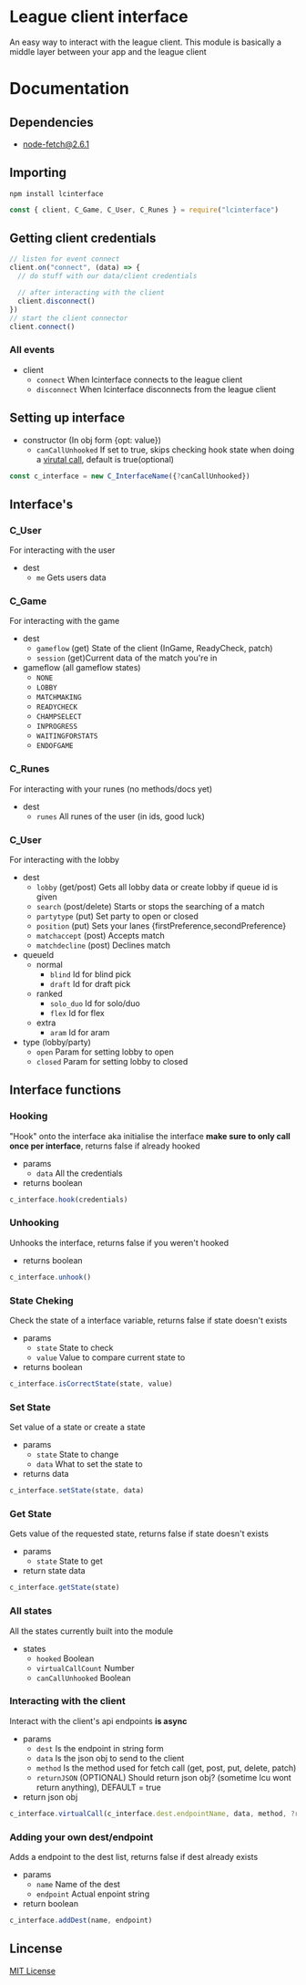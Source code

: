 # League client interface
An easy way to interact with the league client. This module is basically a middle layer between your app and the league client

# Documentation
## Dependencies
- node-fetch@2.6.1

## Importing
`npm install lcinterface`
```javascript
const { client, C_Game, C_User, C_Runes } = require("lcinterface")
```
## Getting client credentials 
```javascript
// listen for event connect
client.on("connect", (data) => {
  // do stuff with our data/client credentials

  // after interacting with the client
  client.disconnect()
})
// start the client connector
client.connect()
```
### All events
- client
  - `connect` When lcinterface connects to the league client
  - `disconnect` When lcinterface disconnects from the league client

## Setting up interface
- constructor (In obj form {opt: value})
  - `canCallUnhooked` If set to true, skips checking hook state when doing a [virutal call](#interacting-with-the-client), default is true(optional)
```javascript
const c_interface = new C_InterfaceName({?canCallUnhooked})
```

## Interface's
### C_User
For interacting with the user
- dest
  - `me` Gets users data
### C_Game
For interacting with the game
- dest
  - `gameflow` (get) State of the client (InGame, ReadyCheck, patch)
  - `session` (get)Current data of the match you're in
- gameflow (all gameflow states)
  - `NONE`
  - `LOBBY`
  - `MATCHMAKING`
  - `READYCHECK`
  - `CHAMPSELECT`
  - `INPROGRESS`
  - `WAITINGFORSTATS`
  - `ENDOFGAME`
### C_Runes
For interacting with your runes (no methods/docs yet)
- dest
  - `runes` All runes of the user (in ids, good luck)
### C_User
For interacting with the lobby
- dest
  - `lobby` (get/post) Gets all lobby data or create lobby if queue id is given
  - `search` (post/delete) Starts or stops the searching of a match
  - `partytype` (put) Set party to open or closed
  - `position` (put) Sets your lanes {firstPreference,secondPreference}
  - `matchaccept` (post) Accepts match
  - `matchdecline` (post) Declines match
- queueId
  - normal
    - `blind` Id for blind pick
    - `draft` Id for draft pick
  - ranked
    - `solo_duo` Id for solo/duo
    - `flex` Id for flex
  - extra
    - `aram` Id for aram
- type (lobby/party)
  - `open` Param for setting lobby to open
  - `closed` Param for setting lobby to closed
## Interface functions
### Hooking
"Hook" onto the interface aka initialise the interface **make sure to only call once per interface**, returns false if already hooked <br />
- params
  - `data` All the credentials
- returns boolean
```javascript
c_interface.hook(credentials)
```

### Unhooking
Unhooks the interface, returns false if you weren't hooked
- returns boolean
```javascript
c_interface.unhook()
```

### State Cheking
Check the state of a interface variable, returns false if state doesn't exists
- params
  - `state` State to check
  - `value` Value to compare current state to
- returns boolean
```javascript
c_interface.isCorrectState(state, value)
```

### Set State
Set value of a state or create a state
- params
  - `state` State to change
  - `data` What to set the state to
- returns data
```javascript
c_interface.setState(state, data)
```

### Get State
Gets value of the requested state, returns false if state doesn't exists
- params
  - `state` State to get
- return state data
```javascript
c_interface.getState(state)
```

### All states
All the states currently built into the module
- states
  - `hooked` Boolean
  - `virtualCallCount` Number
  - `canCallUnhooked` Boolean

### Interacting with the client
Interact with the client's api endpoints **is async**
- params
  - `dest` Is the endpoint in string form
  - `data` Is the json obj to send to the client
  - `method` Is the method used for fetch call (get, post, put, delete, patch)
  - `returnJSON` (OPTIONAL) Should return json obj? (sometime lcu wont return anything), DEFAULT = true
- return json obj
```javascript
c_interface.virtualCall(c_interface.dest.endpointName, data, method, ?returnJSON)
```

### Adding your own dest/endpoint
Adds a endpoint to the dest list, returns false if dest already exists
- params
  - `name` Name of the dest
  - `endpoint` Actual enpoint string
- return boolean
```javascript
c_interface.addDest(name, endpoint)
```
## Lincense
[MIT License](LICENSE)